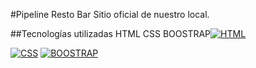 #Pipeline Resto Bar
Sitio oficial de nuestro local.

##Tecnologías utilizadas
HTML
CSS
BOOSTRAP[![HTML](https://upload.wikimedia.org/wikipedia/commons/thumb/6/61/HTML5_logo_and_wordmark.svg/800px-HTML5_logo_and_wordmark.svg.png "HTML")](http:/https://upload.wikimedia.org/wikipedia/commons/thumb/6/61/HTML5_logo_and_wordmark.svg/800px-HTML5_logo_and_wordmark.svg.png/ "HTML")

[![CSS](https://assets.toptal.io/images?url=https%3A%2F%2Fbs-uploads.toptal.io%2Fblackfish-uploads%2Fcomponents%2Fskill_page%2F40962%2Flogo%2Foptimized%2FCSS-7180db2b35a5dc8e8e9e60729b54de02.png "CSS")](http://https://assets.toptal.io/images?url=https%3A%2F%2Fbs-uploads.toptal.io%2Fblackfish-uploads%2Fcomponents%2Fskill_page%2F40962%2Flogo%2Foptimized%2FCSS-7180db2b35a5dc8e8e9e60729b54de02.png "CSS")
[![BOOSTRAP](https://upload.wikimedia.org/wikipedia/commons/thumb/b/b2/Bootstrap_logo.svg/800px-Bootstrap_logo.svg.png "BOOSTRAP")](http://https://upload.wikimedia.org/wikipedia/commons/thumb/b/b2/Bootstrap_logo.svg/800px-Bootstrap_logo.svg.png "BOOSTRAP")